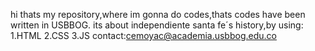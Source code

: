 hi thats my repository,where im gonna do codes,thats codes have been written in USBBOG.
its about independiente santa fe´s history,by using:
1.HTML
2.CSS
3.JS
contact:cemoyac@academia.usbbog.edu.co
